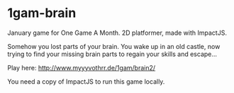 1gam-brain
==========

January game for One Game A Month. 2D platformer, made with ImpactJS.

Somehow you lost parts of your brain. You wake up in an old castle, now trying to find your missing brain parts to regain your skills and escape…

Play here: http://www.myyyvothrr.de/1gam/brain2/

You need a copy of ImpactJS to run this game locally.